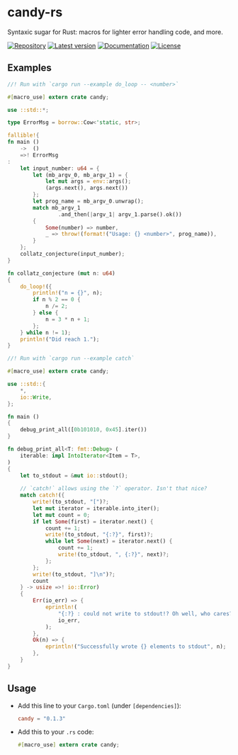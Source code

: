 # candy-rs
Syntaxic sugar for Rust: macros for lighter error handling code, and more.

[![Repository](https://img.shields.io/badge/repository-GitHub-brightgreen.svg)][Repository]
[![Latest version](https://img.shields.io/crates/v/candy.svg)][crates.io]
[![Documentation](https://docs.rs/candy/badge.svg)][Documentation]
[![License](https://img.shields.io/crates/l/candy.svg)](https://github.com/danielhenrymantilla/candy-rs#license)

## Examples
```rust
//! Run with `cargo run --example do_loop -- <number>`

#[macro_use] extern crate candy;

use ::std::*;

type ErrorMsg = borrow::Cow<'static, str>;

fallible!{
fn main ()
    ->  ()
    =>! ErrorMsg
:
    let input_number: u64 = {
        let (mb_argv_0, mb_argv_1) = {
            let mut args = env::args();
            (args.next(), args.next())
        };
        let prog_name = mb_argv_0.unwrap();
        match mb_argv_1
            	.and_then(|argv_1| argv_1.parse().ok())
        {
        	Some(number) => number,
        	_ => throw!(format!("Usage: {} <number>", prog_name)),
        }
    };
    collatz_conjecture(input_number);
}

fn collatz_conjecture (mut n: u64)
{
    do_loop!({
        println!("n = {}", n);
        if n % 2 == 0 {
            n /= 2;
        } else {
            n = 3 * n + 1;
        };
    } while n != 1);
    println!("Did reach 1.");
}
```

```rust
//! Run with `cargo run --example catch`

#[macro_use] extern crate candy;

use ::std::{
    *,
    io::Write,
};

fn main ()
{
    debug_print_all([0b101010, 0x45].iter())
}

fn debug_print_all<T: fmt::Debug> (
    iterable: impl IntoIterator<Item = T>,
)
{
    let to_stdout = &mut io::stdout();
    
    // `catch!` allows using the `?` operator. Isn't that nice?
    match catch!({
        write!(to_stdout, "[")?;
        let mut iterator = iterable.into_iter();
        let mut count = 0;
        if let Some(first) = iterator.next() {
            count += 1;
            write!(to_stdout, "{:?}", first)?;
            while let Some(next) = iterator.next() {
                count += 1;
                write!(to_stdout, ", {:?}", next)?;
            };
        };
        write!(to_stdout, "]\n")?;
        count
    } -> usize =>! io::Error)
    {
        Err(io_err) => {
            eprintln!(
                "{:?} : could not write to stdout!? Oh well, who cares?",
                io_err,
            );
        },
        Ok(n) => {
            eprintln!("Successfully wrote {} elements to stdout", n);
        },
    }
}
```

## Usage

- Add this line to your `Cargo.toml` (under `[dependencies]`):
  ```toml
  candy = "0.1.3"
  ```

- Add this to your `.rs` code:
  ```rust
  #[macro_use] extern crate candy;
  ```

[Repository]: https://github.com/danielhenrymantilla/candy-rs
[Documentation]: https://docs.rs/candy/0.1.3/
[crates.io]: https://crates.io/crates/candy
